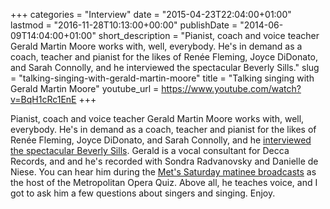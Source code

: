 +++
categories = "Interview"
date = "2015-04-23T22:04:00+01:00"
lastmod = "2016-11-28T10:13:00+00:00"
publishDate = "2014-06-09T14:04:00+01:00"
short_description = "Pianist, coach and voice teacher Gerald Martin Moore works with, well, everybody. He's in demand as a coach, teacher and pianist for the likes of Renée Fleming, Joyce DiDonato, and Sarah Connolly, and he interviewed the spectacular Beverly Sills."
slug = "talking-singing-with-gerald-martin-moore"
title = "Talking singing with Gerald Martin Moore"
youtube_url = https://www.youtube.com/watch?v=BqH1cRc1EnE
+++

Pianist, coach and voice teacher Gerald Martin Moore works with, well, everybody. He's in demand as a coach, teacher and pianist for the likes of Renée Fleming, Joyce DiDonato, and Sarah Connolly, and he [interviewed the spectacular Beverly Sills](http://www.beverlysillsonline.com/articles/beverly-%20sills-article.htm). Gerald is a vocal consultant for Decca Records, and and he's recorded with Sondra Radvanovsky and Danielle de Niese. You can hear him during the [Met's Saturday matinee broadcasts](http://www.metoperafamily.org/metopera/broadcast/operainfo.aspx?sn=watch) as the host of the Metropolitan Opera Quiz. Above all, he teaches voice, and I got to ask him a few questions about singers and singing. Enjoy.
